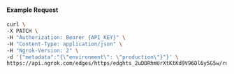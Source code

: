 <!-- Code generated for API Clients. DO NOT EDIT. -->

#### Example Request

```bash
curl \
-X PATCH \
-H "Authorization: Bearer {API_KEY}" \
-H "Content-Type: application/json" \
-H "Ngrok-Version: 2" \
-d '{"metadata":"{\"environment\": \"production\"}"}' \
https://api.ngrok.com/edges/https/edghts_2uDDRhmUrXtKtKd9V96Dl6y5G5w/routes/edghtsrt_2uDDRkVFHukXY1wiblzpeXdzhV6
```

